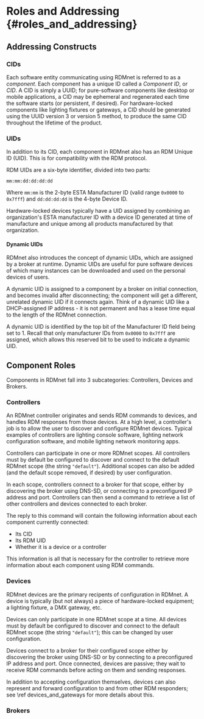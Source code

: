 # Roles and Addressing                                                      {#roles_and_addressing}

## Addressing Constructs

### CIDs

Each software entity communicating using RDMnet is referred to as a _component_. Each component has
a unique ID called a _Component ID_, or _CID_. A CID is simply a UUID; for pure-software components
like desktop or mobile applications, a CID may be ephemeral and regenerated each time the software
starts (or persistent, if desired). For hardware-locked components like lighting fixtures or
gateways, a CID should be generated using the UUID version 3 or version 5 method, to produce the
same CID throughout the lifetime of the product.

### UIDs

In addition to its CID, each component in RDMnet also has an RDM Unique ID (UID). This is for 
compatibility with the RDM protocol.

RDM UIDs are a six-byte identifier, divided into two parts:

```
mm:mm:dd:dd:dd:dd
```

Where `mm:mm` is the 2-byte ESTA Manufacturer ID (valid range `0x0000` to `0x7fff`) and
`dd:dd:dd:dd` is the 4-byte Device ID.

Hardware-locked devices typically have a UID assigned by combining an organization's ESTA
manufacturer ID with a device ID generated at time of manufacture and unique among all products
manufactured by that organization.

#### Dynamic UIDs

RDMnet also introduces the concept of dynamic UIDs, which are assigned by a broker at runtime.
Dynamic UIDs are useful for pure software devices of which many instances can be downloaded and
used on the personal devices of users.

A dynamic UID is assigned to a component by a broker on initial connection, and becomes invalid
after disconnecting; the component will get a different, unrelated dynamic UID if it connects
again. Think of a dynamic UID like a DHCP-assigned IP address - it is not permanent and has a lease
time equal to the length of the RDMnet connection.

A dynamic UID is identified by the top bit of the Manufacturer ID field being set to 1. Recall that
only manufacturer IDs from `0x0000` to `0x7fff` are assigned, which allows this reserved bit to be
used to indicate a dynamic UID.

## Component Roles

Components in RDMnet fall into 3 subcategories: Controllers, Devices and Brokers.

### Controllers

An RDMnet controller originates and sends RDM commands to devices, and handles RDM responses from
those devices. At a high level, a controller's job is to allow the user to discover and configure
RDMnet devices. Typical examples of controllers are lighting console software, lighting network
configuration software, and mobile lighting network monitoring apps.

Controllers can participate in one or more RDMnet scopes. All controllers must by default be
configured to discover and connect to the default RDMnet scope (the string `"default"`). Additional
scopes can also be added (and the default scope removed, if desired) by user configuration.

In each scope, controllers connect to a broker for that scope, either by discovering the broker
using DNS-SD, or connecting to a preconfigured IP address and port. Controllers can then send a
command to retrieve a list of other controllers and devices connected to each broker.

The reply to this command will contain the following information about each component currently
connected:

* Its CID
* Its RDM UID
* Whether it is a device or a controller

This information is all that is necessary for the controller to retrieve more information about
each component using RDM commands.

### Devices

RDMnet devices are the primary recipents of configuration in RDMnet. A device is typically (but not
always) a piece of hardware-locked equipment; a lighting fixture, a DMX gateway, etc.

Devices can only participate in one RDMnet scope at a time. All devices must by default be
configured to discover and connect to the default RDMnet scope (the string `"default"`); this can
be changed by user configuration.

Devices connect to a broker for their configured scope either by discovering the broker using
DNS-SD or by connecting to a preconfigured IP address and port. Once connected, devices are 
passive; they wait to receive RDM commands before acting on them and sending responses.

In addition to accepting configuration themselves, devices can also represent and forward
configuration to and from other RDM responders; see \ref devices_and_gateways for more details
about this.

### Brokers
